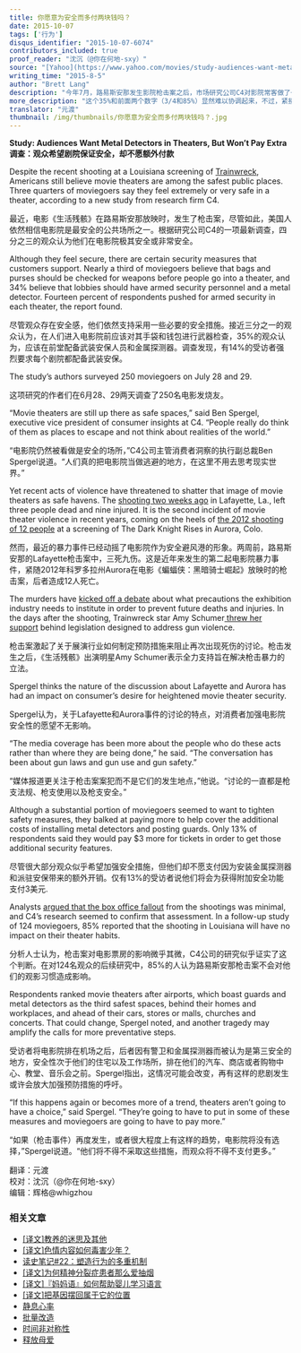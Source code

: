 ```yaml
---
title: 你愿意为安全而多付两块钱吗？
date: 2015-10-07
tags: ['行为']
disqus_identifier: "2015-10-07-6074"
contributors_included: true
proof_reader: "沈沉（@你在何地-sxy）"
source: "[Yahoo](https://www.yahoo.com/movies/study-audiences-want-metal-detectors-in-theaters-125871583067.html)"
writing_time: "2015-8-5"
author: "Brett Lang"
description: "今年7月，路易斯安那发生影院枪击案之后，市场研究公司C4对影院常客做了一次调查，结果很有意思，3/4受访者认为，影院仍是非常安全的地方，85%受访者说，枪击案不会改变他们的观影习惯，但同时，35%受访者认为，影院应在前厅配备武装保安和金属探测器……"
more_description: "这个35%和前面两个数字（3/4和85%）显然难以协调起来，不过，紧接着另一个数字很快回答了可能的疑惑：当被问及是否愿意为额外的安全措施而多付3美元门票时，只有13%的受访者说愿意。"
translator: "元渡"
thumbnail: /img/thumbnails/你愿意为安全而多付两块钱吗？.jpg
---
```


**Study: Audiences Want Metal Detectors in Theaters, But Won’t Pay Extra**  
**调查：观众希望剧院保证安全，却不愿额外付款**

Despite the recent shooting at a Louisiana screening of [Trainwreck](http://variety.com/t/trainwreck/), Americans still believe movie theaters are among the safest public places. Three quarters of moviegoers say they feel extremely or very safe in a theater, according to a new study from research firm C4.

最近，电影《生活残骸》在路易斯安那放映时，发生了枪击案，尽管如此，美国人依然相信电影院是最安全的公共场所之一。根据研究公司C4的一项最新调查，四分之三的观众认为他们在电影院极其安全或非常安全。

Although they feel secure, there are certain security measures that customers support. Nearly a third of moviegoers believe that bags and purses should be checked for weapons before people go into a theater, and 34% believe that lobbies should have armed security personnel and a metal detector. Fourteen percent of respondents pushed for armed security in each theater, the report found.

尽管观众存在安全感，他们依然支持采用一些必要的安全措施。接近三分之一的观众认为，在人们进入电影院前应该对其手袋和钱包进行武器检查，35%的观众认为，应该在前堂配备武装安保人员和金属探测器。调查发现，有14%的受访者强烈要求每个剧院都配备武装安保。

The study’s authors surveyed 250 moviegoers on July 28 and 29.

这项研究的作者们在6月28、29两天调查了250名电影发烧友。

“Movie theaters are still up there as safe spaces,” said Ben Spergel, executive vice president of consumer insights at C4. “People really do think of them as places to escape and not think about realities of the world.”

“电影院仍然被看做是安全的场所，”C4公司主管消费者洞察的执行副总裁Ben Spergel说道。“人们真的把电影院当做逃避的地方，在这里不用去思考现实世界。”

Yet recent acts of violence have threatened to shatter that image of movie theaters as safe havens. The [shooting two weeks ago](http://variety.com/2015/film/news/trainwreck-shooting-universal-reacts-1201548111/) in Lafayette, La., left three people dead and nine injured. It is the second incident of movie theater violence in recent years, coming on the heels of [the 2012 shooting of 12 people](http://variety.com/2015/biz/news/james-holmes-guilty-aurora-theater-shooting-1201542106/) at a screening of The Dark Knight Rises in Aurora, Colo.

然而，最近的暴力事件已经动摇了电影院作为安全避风港的形象。两周前，路易斯安那的Lafayette枪击案中，三死九伤。这是近年来发生的第二起电影院暴力事件，紧随2012年科罗多拉州Aurora在电影《蝙蝠侠：黑暗骑士崛起》放映时的枪击案，后者造成12人死亡。

The murders have [kicked off a debate](http://variety.com/2015/biz/news/lafayette-shootings-trainwreck-john-russell-houser-1201548460/) about what precautions the exhibition industry needs to institute in order to prevent future deaths and injuries. In the days after the shooting, Trainwreck star Amy Schumer[ threw her support](http://www.nytimes.com/2015/08/04/nyregion/schumer-cousins-chuck-and-amy-team-up-on-curbing-gun-violence.html) behind legislation designed to address gun violence.

枪击案激起了关于展演行业如何制定预防措施来阻止再次出现死伤的讨论。枪击发生之后，《生活残骸》出演明星Amy Schumer表示全力支持旨在解决枪击暴力的立法。

Spergel thinks the nature of the discussion about Lafayette and Aurora has had an impact on consumer’s desire for heightened movie theater security.

Spergel认为，关于Lafayette和Aurora事件的讨论的特点，对消费者加强电影院安全性的愿望不无影响。

“The media coverage has been more about the people who do these acts rather than where they are being done,” he said. “The conversation has been about gun laws and gun use and gun safety.”

“媒体报道更关注于枪击案案犯而不是它们的发生地点，”他说。“讨论的一直都是枪支法规、枪支使用以及枪支安全。”

Although a substantial portion of moviegoers seemed to want to tighten safety measures, they balked at paying more to help cover the additional costs of installing metal detectors and posting guards. Only 13% of respondents said they would pay $3 more for tickets in order to get those additional security features.

尽管很大部分观众似乎希望加强安全措施，但他们却不愿支付因为安装金属探测器和派驻安保带来的额外开销。仅有13%的受访者说他们将会为获得附加安全功能支付3美元.

Analysts [argued that the box office fallout](http://variety.com/2015/film/news/lafayette-theater-shooting-box-office-1201548923/) from the shootings was minimal, and C4’s research seemed to confirm that assessment. In a follow-up study of 124 moviegoers, 85% reported that the shooting in Louisiana will have no impact on their theater habits.

分析人士认为，枪击案对电影票房的影响微乎其微，C4公司的研究似乎证实了这个判断。在对124名观众的后续研究中，85%的人认为路易斯安那枪击案不会对他们的观影习惯造成影响。

Respondents ranked movie theaters after airports, which boast guards and metal detectors as the third safest spaces, behind their homes and workplaces, and ahead of their cars, stores or malls, churches and concerts. That could change, Spergel noted, and another tragedy may amplify the calls for more preventative steps.

受访者将电影院排在机场之后，后者因有警卫和金属探测器而被认为是第三安全的地方，安全性次于他们的住宅以及工作场所，排在他们的汽车、商店或者购物中心、教堂、音乐会之前。Spergel指出，这情况可能会改变，再有这样的悲剧发生或许会放大加强预防措施的呼吁。

“If this happens again or becomes more of a trend, theaters aren’t going to have a choice,” said Spergel. “They’re going to have to put in some of these measures and moviegoers are going to have to pay more.”

“如果（枪击事件）再度发生，或者很大程度上有这样的趋势，电影院将没有选择，”Spergel说道。“他们将不得不采取这些措施，而观众将不得不支付更多。”


翻译：元渡  
校对：沈沉（@你在何地-sxy）  
编辑：辉格@whigzhou


### 相关文章

* [[译文]教养的迷思及其他](https://headsalon.org/archives/7476.html "[译文]教养的迷思及其他")
* [[译文]色情内容如何毒害少年？](https://headsalon.org/archives/7470.html "[译文]色情内容如何毒害少年？")
* [读史笔记#22：塑造行为的多重机制](https://headsalon.org/archives/7463.html "读史笔记#22：塑造行为的多重机制")
* [[译文]为何精神分裂症患者那么爱抽烟](https://headsalon.org/archives/7262.html "[译文]为何精神分裂症患者那么爱抽烟")
* [[译文]『妈妈语』如何帮助婴儿学习语言](https://headsalon.org/archives/7245.html "[译文]『妈妈语』如何帮助婴儿学习语言")
* [[译文]把基因摆回属于它的位置](https://headsalon.org/archives/7170.html "[译文]把基因摆回属于它的位置")
* [静息心率](https://headsalon.org/archives/7207.html "静息心率")
* [批量改造](https://headsalon.org/archives/7202.html "批量改造")
* [时间非对称性](https://headsalon.org/archives/7193.html "时间非对称性")
* [释放母爱](https://headsalon.org/archives/7150.html "释放母爱")
